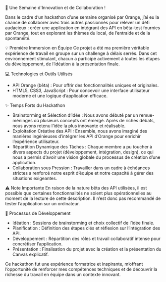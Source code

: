 🚀 Une Semaine d'Innovation et de Collaboration !

Dans le cadre d’un hackathon d’une semaine organisé par Orange, j’ai eu la chance de collaborer avec trois autres passionnés pour relever un défi audacieux : créer une application en intégrant des API en bêta-test fournies par Orange, tout en explorant les thèmes du local, de l’entraide et de la spontanéité.

💡 Première Immersion en Équipe
Ce projet a été ma première véritable expérience de travail en groupe sur un challenge à délais serrés. Dans cet environnement stimulant, chacun a participé activement à toutes les étapes du développement, de l’idéation à la présentation finale.

💻 Technologies et Outils Utilisés

- API Orange (bêta) : Pour offrir des fonctionnalités uniques et originales.
- HTML5, CSS3, JavaScript : Pour concevoir une interface utilisateur moderne et une logique d’application efficace.

✨ Temps Forts du Hackathon

- Brainstorming et Sélection d’Idée : Nous avons débuté par un remue-méninges où plusieurs concepts ont émergé. Après de riches débats, nous avons retenu l’idée la plus innovante et réalisable.
- Exploitation Créative des API : Ensemble, nous avons imaginé des manières ingénieuses d’intégrer les API d’Orange pour enrichir l’expérience utilisateur.
- Répartition Dynamique des Tâches : Chaque membre a pu toucher à divers aspects du projet (développement, intégration, design), ce qui nous a permis d’avoir une vision globale du processus de création d’une application.
- Collaboration sous Pression : Travailler dans un cadre à échéances strictes a renforcé notre esprit d’équipe et notre capacité à gérer des situations exigeantes.
   

⚠️ Note Importante
En raison de la nature bêta des API utilisées, il est possible que certaines fonctionnalités ne soient plus opérationnelles au moment de la lecture de cette description. Il n’est donc pas recommandé de tester l’application sur un ordinateur.

🔧 Processus de Développement

- Idéation : Sessions de brainstorming et choix collectif de l’idée finale.
- Planification : Définition des étapes clés et réflexion sur l’intégration des API.
- Développement : Répartition des rôles et travail collaboratif intense pour concrétiser l’application.
- Présentation : Finalisation du projet avec la création et la présentation du Canvas explicatif.

Ce hackathon fut une expérience formatrice et inspirante, m’offrant l’opportunité de renforcer mes compétences techniques et de découvrir la richesse du travail en équipe dans un contexte innovant.
